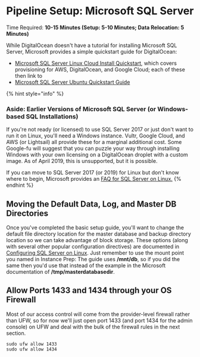 # Pipeline Setup: Microsoft SQL Server

Time Required: **10-15 Minutes \(Setup: 5-10 Minutes; Data Relocation: 5 Minutes\)**

While DigitalOcean doesn't have a tutorial for installing Microsoft SQL Server, Microsoft provides a simple quickstart guide for DigitalOcean:

* [Microsoft SQL Server Linux Cloud Install Quickstart](https://docs.microsoft.com/en-us/sql/linux/quickstart-install-connect-clouds#digital-ocean), which covers provisioning for AWS, DigitalOcean, and Google Cloud; each of these then link to
* [Microsoft SQL Server Ubuntu Quickstart Guide](https://docs.microsoft.com/en-us/sql/linux/quickstart-install-connect-ubuntu)

{% hint style="info" %}
### Aside: Earlier Versions of Microsoft SQL Server \(or Windows-based SQL Installations\)

If you're not ready \(or licensed\) to use SQL Server 2017 or just don't want to run it on Linux, you'll need a Windows instance. Vultr, Google Cloud, and AWS \(or Lightsail\) all provide these for a marginal additional cost. Some Google-fu will suggest that you can puzzle your way through installing Windows with your own licensing on a DigitalOcean droplet with a custom image. As of April 2019, this is unsupported, but it is possible.

If you can move to SQL Server 2017 (or 2019) for Linux but don't know where to begin, Microsoft provides an [FAQ for SQL Server on Linux.](https://docs.microsoft.com/en-us/sql/linux/sql-server-linux-faq)
{% endhint %}

## Moving the Default Data, Log, and Master DB Directories

Once you've completed the basic setup guide, you'll want to change the default file directory location for the master database and backup directory location so we can take advantage of block storage. These options \(along with several other popular configuration directives\) are documented in [Configuring SQL Server on Linux](https://docs.microsoft.com/en-us/sql/linux/sql-server-linux-configure-mssql-conf#datadir). Just remember to use the mount point you named in Instance Prep: The guide uses **/mnt/db**, so if you did the same then you'd use that instead of the example in the Microsoft documentation of **/tmp/masterdatabasedir**.

## Allow Ports 1433 and 1434 through your OS Firewall

Most of our access control will come from the provider-level firewall rather than UFW, so for now we'll just open port 1433 \(and port 1434 for the admin console\) on UFW and deal with the bulk of the firewall rules in the next section.

```text
sudo ufw allow 1433
sudo ufw allow 1434
```


